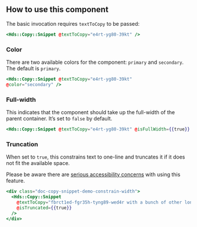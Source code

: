 ## How to use this component

The basic invocation requires `textToCopy` to be passed:

```handlebars
<Hds::Copy::Snippet @textToCopy="e4rt-yg80-39kt" />
```

### Color

There are two available colors for the component: `primary` and `secondary`. The default is `primary`.

```handlebars
<Hds::Copy::Snippet @textToCopy="e4rt-yg80-39kt"
@color="secondary" />
```

### Full-width

This indicates that the component should take up the full-width of the parent container. It’s set to `false` by default.

```handlebars
<Hds::Copy::Snippet @textToCopy="e4rt-yg80-39kt" @isFullWidth={{true}} />
```

### Truncation

When set to `true`, this constrains text to one-line and truncates it if it does not fit the available space.

Please be aware there are [serious accessibility concerns](/components/copy/snippet?tab=accessibility) with using this feature.

```handlebars
<div class="doc-copy-snippet-demo-constrain-width">
  <Hds::Copy::Snippet
    @textToCopy="fbrct1ed-fgr35h-tyng89-wed4r with a bunch of other long text that should force truncation if truncation is set to true"
    @isTruncated={{true}}
  />
</div>
```
